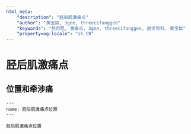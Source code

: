 ```yaml
---
html_meta:
    "description": "胫后肌激痛点"
    "author": "黄宝臣, 3gee, threecifanggen"
    "keywords": "胫后肌, 激痛点, 3gee, threecifanggen, 医学百科, 黄宝臣"
    "property=og:locale": "zh_CN"
---
```

# 胫后肌激痛点

## 位置和牵涉痛

```{figure} /_static/img/2022-01-31-14-06-39.png
---
name: 胫后肌激痛点位置
---

胫后肌激痛点位置
```

